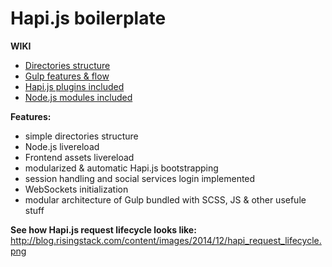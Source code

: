 Hapi.js boilerplate
===================

**WIKI**
- [Directories structure](https://github.com/javascriptlabs/hapi-boilerplate/wiki/Directories-structure)
- [Gulp features & flow](https://github.com/javascriptlabs/hapi-boilerplate/wiki/Gulp-features-&-flow)
- [Hapi.js plugins included](https://github.com/javascriptlabs/hapi-boilerplate/wiki/Hapi.js-plugins-included)
- [Node.js modules included](https://github.com/javascriptlabs/hapi-boilerplate/wiki/Node.js-modules-included)

**Features:**
- simple directories structure
- Node.js livereload
- Frontend assets livereload
- modularized & automatic Hapi.js bootstrapping
- session handling and social services login implemented
- WebSockets initialization
- modular architecture of Gulp bundled with SCSS, JS & other usefule stuff

**See how Hapi.js request lifecycle looks like:**
http://blog.risingstack.com/content/images/2014/12/hapi_request_lifecycle.png
